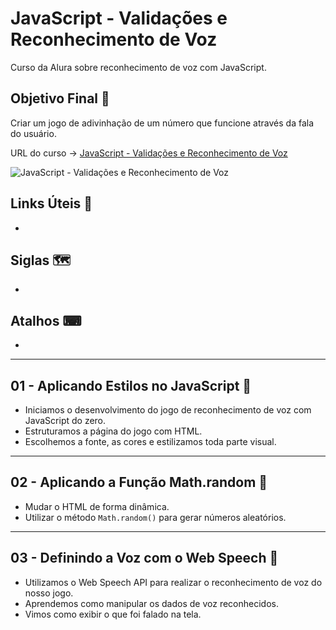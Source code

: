 # JavaScript - Validações e Reconhecimento de Voz

Curso da Alura sobre reconhecimento de voz com JavaScript.

## Objetivo Final &#x1F3AF;

Criar um jogo de adivinhação de um número que funcione através da fala do usuário.

URL do curso -> [JavaScript - Validações e Reconhecimento de Voz](https://cursos.alura.com.br/course/javascript-validacoes-reconhecimento-voz)

![JavaScript - Validações e Reconhecimento de Voz](https://www.alura.com.br/assets/api/share/curso-javascript-validacoes-reconhecimento-voz.png)

## Links Úteis &#x1F517;
*

## Siglas &#x1F5FA;
*

## Atalhos &#x2328;
*

***

## 01 - Aplicando Estilos no JavaScript &#x1F516;
* Iniciamos o desenvolvimento do jogo de reconhecimento de voz com JavaScript do zero.
* Estruturamos a página do jogo com HTML.
* Escolhemos a fonte, as cores e estilizamos toda parte visual.

***

## 02 - Aplicando a Função Math.random &#x1F516;
* Mudar o HTML de forma dinâmica.
* Utilizar o método `Math.random()` para gerar números aleatórios.

***

## 03 - Definindo a Voz com o Web Speech &#x1F516;
* Utilizamos o Web Speech API para realizar o reconhecimento de voz do nosso jogo.
* Aprendemos como manipular os dados de voz reconhecidos.
* Vimos como exibir o que foi falado na tela.
